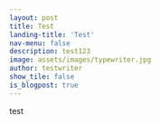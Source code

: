 ```yaml
---
layout: post
title: Test
landing-title: 'Test'
nav-menu: false
description: test123
image: assets/images/typewriter.jpg
author: testwriter
show_tile: false
is_blogpost: true
---
```


test